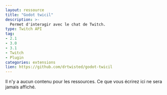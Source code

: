 ```yaml
---
layout: ressource
title: "Godot twicil"
description: >-
  Permet d'interagir avec le chat de Twitch.
type: Twitch API
tag:
- 2.1
- 3.0
- 3.1
- Twitch
- Plugin
categories: extensions
lien: https://github.com/drtwisted/godot-twicil
---
```


Il n'y a aucun contenu pour les ressources.
Ce que vous écrirez ici ne sera jamais affiché.
